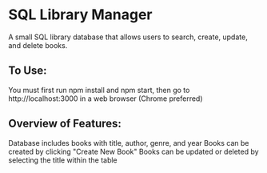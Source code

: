 # SQL Library Manager
A small SQL library database that allows users to search, create, update, and delete books.

## To Use:
You must first run npm install and npm start, then go to http://localhost:3000 in a web browser (Chrome preferred)

## Overview of Features:
Database includes books with title, author, genre, and year
Books can be created by clicking "Create New Book"
Books can be updated or deleted by selecting the title within the table
